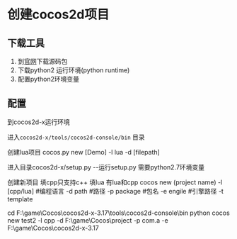 # 创建cocos2d项目

## 下载工具

1. 到[官网](http://www.cocos2d-x.org/)下载源码包
2. 下载python2 运行环境(python runtime)
3. 配置python2环境变量

## 配置

到cocos2d-x运行环境



进入`cocos2d-x/tools/cocos2d-console/bin`  目录

创建lua项目 cocos.py new [Demo] -l lua -d [filepath]


进入目录cocos2d-x/setup.py  --运行setup.py 需要python2.7环境变量

创建新项目 
填cpp只支持c++ 填lua 有lua和cpp
cocos new (project name) 
-l [cpp/lua] #编程语言
-d path #路径
-p package #包名
-e engile #引擎路径
-t template

cd F:\game\Cocos\cocos2d-x-3.17\tools\cocos2d-console\bin
python cocos new test2 -l cpp -d F:\game\Cocos\project -p com.a -e F:\game\Cocos\cocos2d-x-3.17  